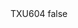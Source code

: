 <?xml version="1.0" encoding="UTF-8"?>
<CustomMetadata xmlns="http://soap.sforce.com/2006/04/metadata">
    <label>TXU604</label>
    <protected>false</protected>
</CustomMetadata>
